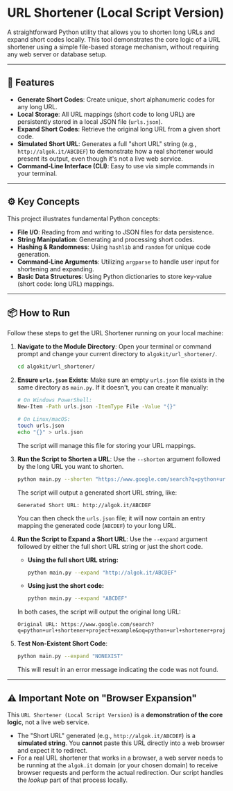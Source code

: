 # URL Shortener (Local Script Version)

A straightforward Python utility that allows you to shorten long URLs and expand short codes locally. This tool demonstrates the core logic of a URL shortener using a simple file-based storage mechanism, without requiring any web server or database setup.

-----

## 🚀 Features

  * **Generate Short Codes**: Create unique, short alphanumeric codes for any long URL.
  * **Local Storage**: All URL mappings (short code to long URL) are persistently stored in a local JSON file (`urls.json`).
  * **Expand Short Codes**: Retrieve the original long URL from a given short code.
  * **Simulated Short URL**: Generates a full "short URL" string (e.g., `http://algok.it/ABCDEF`) to demonstrate how a real shortener would present its output, even though it's not a live web service.
  * **Command-Line Interface (CLI)**: Easy to use via simple commands in your terminal.

-----

## ⚙️ Key Concepts

This project illustrates fundamental Python concepts:

  * **File I/O**: Reading from and writing to JSON files for data persistence.
  * **String Manipulation**: Generating and processing short codes.
  * **Hashing & Randomness**: Using `hashlib` and `random` for unique code generation.
  * **Command-Line Arguments**: Utilizing `argparse` to handle user input for shortening and expanding.
  * **Basic Data Structures**: Using Python dictionaries to store key-value (short code: long URL) mappings.

-----

## 📦 How to Run

Follow these steps to get the URL Shortener running on your local machine:

1.  **Navigate to the Module Directory**:
    Open your terminal or command prompt and change your current directory to `algokit/url_shortener/`.

    ```bash
    cd algokit/url_shortener/
    ```

2.  **Ensure `urls.json` Exists**:
    Make sure an empty `urls.json` file exists in the same directory as `main.py`. If it doesn't, you can create it manually:

    ```bash
    # On Windows PowerShell:
    New-Item -Path urls.json -ItemType File -Value "{}"

    # On Linux/macOS:
    touch urls.json
    echo "{}" > urls.json
    ```

    The script will manage this file for storing your URL mappings.

3.  **Run the Script to Shorten a URL**:
    Use the `--shorten` argument followed by the long URL you want to shorten.

    ```bash
    python main.py --shorten "https://www.google.com/search?q=python+url+shortener+project+example&oq=python+url+shortener+project+example"
    ```

    The script will output a generated short URL string, like:

    ```
    Generated Short URL: http://algok.it/ABCDEF
    ```

    You can then check the `urls.json` file; it will now contain an entry mapping the generated code (`ABCDEF`) to your long URL.

4.  **Run the Script to Expand a Short URL**:
    Use the `--expand` argument followed by either the full short URL string or just the short code.

      * **Using the full short URL string:**
        ```bash
        python main.py --expand "http://algok.it/ABCDEF"
        ```
      * **Using just the short code:**
        ```bash
        python main.py --expand "ABCDEF"
        ```

    In both cases, the script will output the original long URL:

    ```
    Original URL: https://www.google.com/search?q=python+url+shortener+project+example&oq=python+url+shortener+project+example
    ```

5.  **Test Non-Existent Short Code**:

    ```bash
    python main.py --expand "NONEXIST"
    ```

    This will result in an error message indicating the code was not found.

-----

## ⚠️ Important Note on "Browser Expansion"

This `URL Shortener (Local Script Version)` is a **demonstration of the core logic**, not a live web service.

  * The "Short URL" generated (e.g., `http://algok.it/ABCDEF`) is a **simulated string**. You **cannot** paste this URL directly into a web browser and expect it to redirect.
  * For a real URL shortener that works in a browser, a web server needs to be running at the `algok.it` domain (or your chosen domain) to receive browser requests and perform the actual redirection. Our script handles the *lookup* part of that process locally.
